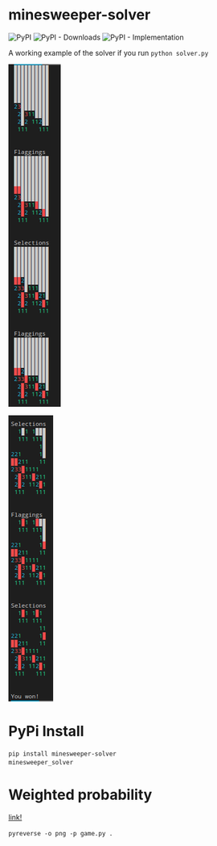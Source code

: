 # minesweeper-solver

![PyPI](https://img.shields.io/pypi/v/minesweeper-solver?color=blue&style=for-the-badge)
![PyPI - Downloads](https://img.shields.io/pypi/dm/minesweeper-solver?color=blue&style=for-the-badge)
![PyPI - Implementation](https://img.shields.io/pypi/implementation/minesweeper-solver?style=for-the-badge)

A working example of the solver if you run `python solver.py`

![1](images/1.png)

![2](images/2.png)

# PyPi Install

```bash
pip install minesweeper-solver
minesweeper_solver
```
# Weighted probability
[link!](https://math.stackexchange.com/questions/2511421/correct-probability-calculation-for-minesweeper)

`pyreverse -o png -p game.py .`
